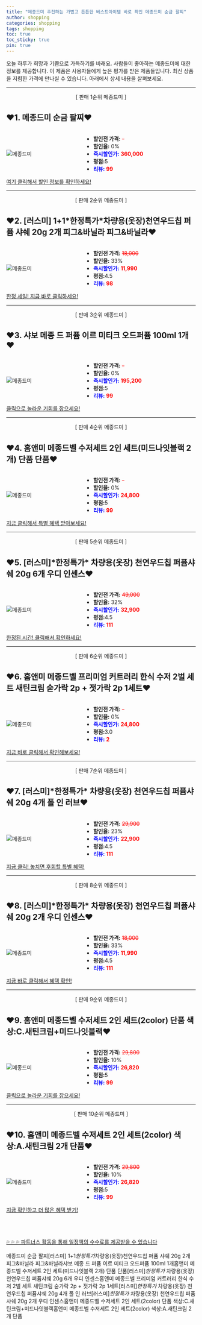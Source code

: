 ```yaml
---
title: "메종드미 추천하는 가볍고 튼튼한 베스트아이템 바로 확인 메종드미 순금 팔찌"
author: shopping
categories: shopping
tags: shopping
toc: true
toc_sticky: true
pin: true
---
```

오늘 하루가 희망과 기쁨으로 가득하기를 바래요. 사람들이 좋아하는 메종드미에 대한 정보를 제공합니다. 이 제품은 사용자들에게 높은 평가를 받은 제품들입니다. 최신 상품을 저렴한 가격에 만나실 수 있습니다. 아래에서 상세 내용을 살펴보세요.

---
<p class="toplist" style="margin: 0 auto; display: block; width: fit-content;">[ 판매 1순위 메종드미 ]</p>

<h2><strong>❤️1. 메종드미 순금 팔찌❤️</strong></h2>

<div style="display: flex; align-items: center;">
    <div style="flex: 0.4;">
        <img src="https://thumbnail9.coupangcdn.com/thumbnails/remote/230x230ex/image/vendor_inventory/2db0/614c889a1f54bb9f4b538b6abccebaad5c379350e351e8b13dcfa5de2532.jpeg" alt="메종드미" style="max-width: 100%;">
    </div>
    <div style="flex: 0.6; margin-left: 10px;">
        <ul>
            <li><strong>할인전 가격:</strong> <del style="color: red;">-</del></li>
            <li><strong>할인율:</strong> 0%</li>
            <li><span style='color:blue'><strong>즉시할인가:</strong></span> <span style='color:red'><strong>360,000</strong></span></li>
            <li><strong>평점:</strong>5</li>
            <li><span style='color:blue'><strong>리뷰:</strong></span> <span style='color:red'><strong>99</strong></span></li>
        </ul>
    </div>
</div>
<div class="center">
    <a href="https://selin100587001.github.io?lptag=AF9450613&subid=githubio&pageKey=6936670160&traceid=V0-153&itemId=16806193403&vendorItemId=83986587358" class="myButton">
        여기 클릭해서 할인 정보를 확인하세요!
    </a>
</div>


---
<p class="toplist" style="margin: 0 auto; display: block; width: fit-content;">[ 판매 2순위 메종드미 ]</p>

<h2><strong>❤️2. [러스미] 1+1*한정특가*차량용(옷장)천연우드칩 퍼퓸 샤쉐 20g 2개 피그&바닐라 피그&바닐라❤️</strong></h2>

<div style="display: flex; align-items: center;">
    <div style="flex: 0.4;">
        <img src="https://thumbnail6.coupangcdn.com/thumbnails/remote/230x230ex/image/vendor_inventory/9d93/100eb5803c833e0bb82052d9de84b8ae5f19ef0ca75451ecc8f873e0ee26.jpg" alt="메종드미" style="max-width: 100%;">
    </div>
    <div style="flex: 0.6; margin-left: 10px;">
        <ul>
            <li><strong>할인전 가격:</strong> <del style="color: red;">18,000</del></li>
            <li><strong>할인율:</strong> 33%</li>
            <li><span style='color:blue'><strong>즉시할인가:</strong></span> <span style='color:red'><strong>11,990</strong></span></li>
            <li><strong>평점:</strong>4.5</li>
            <li><span style='color:blue'><strong>리뷰:</strong></span> <span style='color:red'><strong>98</strong></span></li>
        </ul>
    </div>
</div>
<div class="center">
    <a href="https://selin100587001.github.io?lptag=AF9450613&subid=githubio&pageKey=7655660837&traceid=V0-153&itemId=20381579657&vendorItemId=87719238695" class="myButton">
        한정 세일! 지금 바로 클릭하세요!
    </a>
</div>


---
<p class="toplist" style="margin: 0 auto; display: block; width: fit-content;">[ 판매 3순위 메종드미 ]</p>

<h2><strong>❤️3. 샤보 메종 드 퍼퓸 이르 미티크 오드퍼퓸 100ml 1개❤️</strong></h2>

<div style="display: flex; align-items: center;">
    <div style="flex: 0.4;">
        <img src="https://thumbnail7.coupangcdn.com/thumbnails/remote/230x230ex/image/vendor_inventory/9a70/c46f1e3074b9861ea32655722da09a4e2743660d7e657c0a5099564e49a7.jpg" alt="메종드미" style="max-width: 100%;">
    </div>
    <div style="flex: 0.6; margin-left: 10px;">
        <ul>
            <li><strong>할인전 가격:</strong> <del style="color: red;">-</del></li>
            <li><strong>할인율:</strong> 0%</li>
            <li><span style='color:blue'><strong>즉시할인가:</strong></span> <span style='color:red'><strong>195,200</strong></span></li>
            <li><strong>평점:</strong>5</li>
            <li><span style='color:blue'><strong>리뷰:</strong></span> <span style='color:red'><strong>99</strong></span></li>
        </ul>
    </div>
</div>
<div class="center">
    <a href="https://selin100587001.github.io?lptag=AF9450613&subid=githubio&pageKey=7356639773&traceid=V0-153&itemId=18943590409&vendorItemId=86070022644" class="myButton">
        클릭으로 놀라운 기회를 잡으세요!
    </a>
</div>


---
<p class="toplist" style="margin: 0 auto; display: block; width: fit-content;">[ 판매 4순위 메종드미 ]</p>

<h2><strong>❤️4. 홈앤미 메종드벨 수저세트 2인 세트(미드나잇블랙 2개) 단품 단품❤️</strong></h2>

<div style="display: flex; align-items: center;">
    <div style="flex: 0.4;">
        <img src="https://thumbnail7.coupangcdn.com/thumbnails/remote/230x230ex/image/vendor_inventory/fe92/57b82c74e98276918f083e55ec350ee2f29bb9635d82a46c0b472b4b64e0.jpg" alt="메종드미" style="max-width: 100%;">
    </div>
    <div style="flex: 0.6; margin-left: 10px;">
        <ul>
            <li><strong>할인전 가격:</strong> <del style="color: red;">-</del></li>
            <li><strong>할인율:</strong> 0%</li>
            <li><span style='color:blue'><strong>즉시할인가:</strong></span> <span style='color:red'><strong>24,800</strong></span></li>
            <li><strong>평점:</strong>5</li>
            <li><span style='color:blue'><strong>리뷰:</strong></span> <span style='color:red'><strong>99</strong></span></li>
        </ul>
    </div>
</div>
<div class="center">
    <a href="https://selin100587001.github.io?lptag=AF9450613&subid=githubio&pageKey=7427005940&traceid=V0-153&itemId=19281013621&vendorItemId=86396005874" class="myButton">
        지금 클릭해서 특별 혜택 받아보세요!
    </a>
</div>


---
<p class="toplist" style="margin: 0 auto; display: block; width: fit-content;">[ 판매 5순위 메종드미 ]</p>

<h2><strong>❤️5. [러스미]*한정특가* 차량용(옷장) 천연우드칩 퍼퓸샤쉐 20g 6개 우디 인센스❤️</strong></h2>

<div style="display: flex; align-items: center;">
    <div style="flex: 0.4;">
        <img src="https://thumbnail8.coupangcdn.com/thumbnails/remote/230x230ex/image/vendor_inventory/4cae/dee5d1ae92c1eee7a4c94385d1cb39531ad40a2f183d080bd07f0595e7e8.jpg" alt="메종드미" style="max-width: 100%;">
    </div>
    <div style="flex: 0.6; margin-left: 10px;">
        <ul>
            <li><strong>할인전 가격:</strong> <del style="color: red;">49,000</del></li>
            <li><strong>할인율:</strong> 32%</li>
            <li><span style='color:blue'><strong>즉시할인가:</strong></span> <span style='color:red'><strong>32,900</strong></span></li>
            <li><strong>평점:</strong>4.5</li>
            <li><span style='color:blue'><strong>리뷰:</strong></span> <span style='color:red'><strong>111</strong></span></li>
        </ul>
    </div>
</div>
<div class="center">
    <a href="https://selin100587001.github.io?lptag=AF9450613&subid=githubio&pageKey=7655659109&traceid=V0-153&itemId=21878628822&vendorItemId=88926735721" class="myButton">
        한정된 시간! 클릭해서 확인하세요!
    </a>
</div>


---
<p class="toplist" style="margin: 0 auto; display: block; width: fit-content;">[ 판매 6순위 메종드미 ]</p>

<h2><strong>❤️6. 홈앤미 메종드벨 프리미엄 커트러리 한식 수저 2벌 세트 새틴크림 숟가락 2p + 젓가락 2p 1세트❤️</strong></h2>

<div style="display: flex; align-items: center;">
    <div style="flex: 0.4;">
        <img src="https://thumbnail10.coupangcdn.com/thumbnails/remote/230x230ex/image/rs_quotation_api/hgl2nalp/8a93f578575b4178ad69990fe9ce1671.jpg" alt="메종드미" style="max-width: 100%;">
    </div>
    <div style="flex: 0.6; margin-left: 10px;">
        <ul>
            <li><strong>할인전 가격:</strong> <del style="color: red;">-</del></li>
            <li><strong>할인율:</strong> 0%</li>
            <li><span style='color:blue'><strong>즉시할인가:</strong></span> <span style='color:red'><strong>24,800</strong></span></li>
            <li><strong>평점:</strong>3.0</li>
            <li><span style='color:blue'><strong>리뷰:</strong></span> <span style='color:red'><strong>2</strong></span></li>
        </ul>
    </div>
</div>
<div class="center">
    <a href="https://selin100587001.github.io?lptag=AF9450613&subid=githubio&pageKey=7427003876&traceid=V0-153&itemId=19281005564&vendorItemId=88494360665" class="myButton">
        지금 바로 클릭해서 확인해보세요!
    </a>
</div>


---
<p class="toplist" style="margin: 0 auto; display: block; width: fit-content;">[ 판매 7순위 메종드미 ]</p>

<h2><strong>❤️7. [러스미]*한정특가* 차량용(옷장) 천연우드칩 퍼퓸샤쉐 20g 4개 폴 인 러브❤️</strong></h2>

<div style="display: flex; align-items: center;">
    <div style="flex: 0.4;">
        <img src="https://thumbnail8.coupangcdn.com/thumbnails/remote/230x230ex/image/vendor_inventory/4cae/dee5d1ae92c1eee7a4c94385d1cb39531ad40a2f183d080bd07f0595e7e8.jpg" alt="메종드미" style="max-width: 100%;">
    </div>
    <div style="flex: 0.6; margin-left: 10px;">
        <ul>
            <li><strong>할인전 가격:</strong> <del style="color: red;">29,900</del></li>
            <li><strong>할인율:</strong> 23%</li>
            <li><span style='color:blue'><strong>즉시할인가:</strong></span> <span style='color:red'><strong>22,900</strong></span></li>
            <li><strong>평점:</strong>4.5</li>
            <li><span style='color:blue'><strong>리뷰:</strong></span> <span style='color:red'><strong>111</strong></span></li>
        </ul>
    </div>
</div>
<div class="center">
    <a href="https://selin100587001.github.io?lptag=AF9450613&subid=githubio&pageKey=7655659109&traceid=V0-153&itemId=21882447359&vendorItemId=88930530018" class="myButton">
        지금 클릭! 놓치면 후회할 특별 혜택!
    </a>
</div>


---
<p class="toplist" style="margin: 0 auto; display: block; width: fit-content;">[ 판매 8순위 메종드미 ]</p>

<h2><strong>❤️8. [러스미]*한정특가* 차량용(옷장) 천연우드칩 퍼퓸샤쉐 20g 2개 우디 인센스❤️</strong></h2>

<div style="display: flex; align-items: center;">
    <div style="flex: 0.4;">
        <img src="https://thumbnail8.coupangcdn.com/thumbnails/remote/230x230ex/image/vendor_inventory/4cae/dee5d1ae92c1eee7a4c94385d1cb39531ad40a2f183d080bd07f0595e7e8.jpg" alt="메종드미" style="max-width: 100%;">
    </div>
    <div style="flex: 0.6; margin-left: 10px;">
        <ul>
            <li><strong>할인전 가격:</strong> <del style="color: red;">18,000</del></li>
            <li><strong>할인율:</strong> 33%</li>
            <li><span style='color:blue'><strong>즉시할인가:</strong></span> <span style='color:red'><strong>11,990</strong></span></li>
            <li><strong>평점:</strong>4.5</li>
            <li><span style='color:blue'><strong>리뷰:</strong></span> <span style='color:red'><strong>111</strong></span></li>
        </ul>
    </div>
</div>
<div class="center">
    <a href="https://selin100587001.github.io?lptag=AF9450613&subid=githubio&pageKey=7655659109&traceid=V0-153&itemId=20381569521&vendorItemId=87541173190" class="myButton">
        지금 바로 클릭해서 혜택 확인!
    </a>
</div>


---
<p class="toplist" style="margin: 0 auto; display: block; width: fit-content;">[ 판매 9순위 메종드미 ]</p>

<h2><strong>❤️9. 홈앤미 메종드벨 수저세트 2인 세트(2color) 단품 색상:C.새틴크림+미드나잇블랙❤️</strong></h2>

<div style="display: flex; align-items: center;">
    <div style="flex: 0.4;">
        <img src="https://thumbnail6.coupangcdn.com/thumbnails/remote/230x230ex/image/vendor_inventory/49d7/f7e4127a631a30c96e4002e218a1f2e51e6ef528d687cdeeca9c51b85e01.jpg" alt="메종드미" style="max-width: 100%;">
    </div>
    <div style="flex: 0.6; margin-left: 10px;">
        <ul>
            <li><strong>할인전 가격:</strong> <del style="color: red;">29,800</del></li>
            <li><strong>할인율:</strong> 10%</li>
            <li><span style='color:blue'><strong>즉시할인가:</strong></span> <span style='color:red'><strong>26,820</strong></span></li>
            <li><strong>평점:</strong>5</li>
            <li><span style='color:blue'><strong>리뷰:</strong></span> <span style='color:red'><strong>99</strong></span></li>
        </ul>
    </div>
</div>
<div class="center">
    <a href="https://selin100587001.github.io?lptag=AF9450613&subid=githubio&pageKey=7520379794&traceid=V0-153&itemId=19723136099&vendorItemId=86760678547" class="myButton">
        클릭으로 놀라운 기회를 잡으세요!
    </a>
</div>


---
<p class="toplist" style="margin: 0 auto; display: block; width: fit-content;">[ 판매 10순위 메종드미 ]</p>

<h2><strong>❤️10. 홈앤미 메종드벨 수저세트 2인 세트(2color) 색상:A.새틴크림 2개 단품❤️</strong></h2>

<div style="display: flex; align-items: center;">
    <div style="flex: 0.4;">
        <img src="https://thumbnail6.coupangcdn.com/thumbnails/remote/230x230ex/image/vendor_inventory/49d7/f7e4127a631a30c96e4002e218a1f2e51e6ef528d687cdeeca9c51b85e01.jpg" alt="메종드미" style="max-width: 100%;">
    </div>
    <div style="flex: 0.6; margin-left: 10px;">
        <ul>
            <li><strong>할인전 가격:</strong> <del style="color: red;">29,800</del></li>
            <li><strong>할인율:</strong> 10%</li>
            <li><span style='color:blue'><strong>즉시할인가:</strong></span> <span style='color:red'><strong>26,820</strong></span></li>
            <li><strong>평점:</strong>5</li>
            <li><span style='color:blue'><strong>리뷰:</strong></span> <span style='color:red'><strong>99</strong></span></li>
        </ul>
    </div>
</div>
<div class="center">
    <a href="https://selin100587001.github.io?lptag=AF9450613&subid=githubio&pageKey=7429045698&traceid=V0-153&itemId=19290718382&vendorItemId=86407019546" class="myButton">
        지금 확인하고 더 많은 혜택 받기!
    </a>
</div>

<br><br><br>[💦 💦 💦 파트너스 활동을 통해 일정액의 수수료를 제공받을 수 있습니다](https://link.coupang.com/a/bcpT2c)<br><br>메종드미 순금 팔찌[러스미] 1+1*한정특가*차량용(옷장)천연우드칩 퍼퓸 샤쉐 20g 2개 피그&바닐라 피그&바닐라샤보 메종 드 퍼퓸 이르 미티크 오드퍼퓸 100ml 1개홈앤미 메종드벨 수저세트 2인 세트(미드나잇블랙 2개) 단품 단품[러스미]*한정특가* 차량용(옷장) 천연우드칩 퍼퓸샤쉐 20g 6개 우디 인센스홈앤미 메종드벨 프리미엄 커트러리 한식 수저 2벌 세트 새틴크림 숟가락 2p + 젓가락 2p 1세트[러스미]*한정특가* 차량용(옷장) 천연우드칩 퍼퓸샤쉐 20g 4개 폴 인 러브[러스미]*한정특가* 차량용(옷장) 천연우드칩 퍼퓸샤쉐 20g 2개 우디 인센스홈앤미 메종드벨 수저세트 2인 세트(2color) 단품 색상:C.새틴크림+미드나잇블랙홈앤미 메종드벨 수저세트 2인 세트(2color) 색상:A.새틴크림 2개 단품